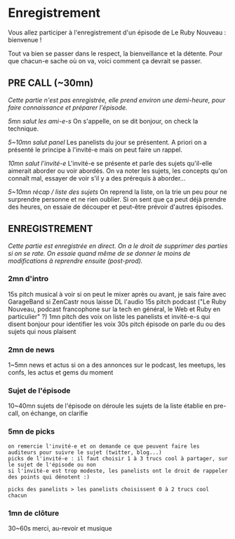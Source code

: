 # Enregistrement

Vous allez participer à l'enregistrement d'un épisode de Le Ruby Nouveau : bienvenue !

Tout va bien se passer dans le respect, la bienveillance et la détente. 
Pour que chacun-e sache où on va, voici comment ça devrait se passer.

## PRE CALL (~30mn)
_Cette partie n'est pas enregistrée, elle prend environ une demi-heure, pour faire connaissance et préparer l'épisode._

*5mn salut les ami-e-s*
  On s'appelle, on se dit bonjour, on check la technique.

*5~10mn salut panel*
  Les panelists du jour se présentent. A priori on a présenté le principe à l'invité-e mais on peut faire un rappel.

*10mn salut l'invité-e*
  L'invité-e se présente et parle des sujets qu'il-elle aimerait aborder ou voir abordés.
  On va noter les sujets, les concepts qu'on connaît mal, essayer de voir s'il y a des prérequis à aborder...

*5~10mn récap / liste des sujets*
  On reprend la liste, on la trie un peu pour ne surprendre personne et ne rien oublier.
  Si on sent que ça peut déjà prendre des heures, on essaie de découper et peut-être prévoir d'autres épisodes.

## ENREGISTREMENT
_Cette partie est enregistrée en direct. On a le droit de supprimer des parties si on se rate._
_On essaie quand même de se donner le moins de modifications à reprendre ensuite (post-prod)._

### 2mn d'intro

  15s	pitch musical
  	  à voir si on peut le mixer après ou avant, je sais faire avec GarageBand si ZenCastr nous laisse DL l'audio
  15s	pitch podcast
	  ("Le Ruby Nouveau, podcast francophone sur la tech en général, le Web et Ruby en particulier" ?)
  1mn	pitch des voix
  	  on liste les panelists et invité-e-s qui disent bonjour pour identifier les voix
  30s	pitch épisode
  	  on parle du ou des sujets qui nous plaisent

### 2mn de news
  1~5mn	 news et actus
  	 si on a des annonces sur le podcast, les meetups, les confs, les actus et gems du moment

### Sujet de l'épisode
  10~40mn sujets de l'épisode
  	 on déroule les sujets de la liste établie en pre-call, on échange, on clarifie

### 5mn de picks
    on remercie l'invité-e et on demande ce que peuvent faire les auditeurs pour suivre le sujet (twitter, blog...)
    picks de l'invité-e : il faut choisir 1 à 3 trucs cool à partager, sur le sujet de l'épisode ou non
    si l'invité-e est trop modeste, les panelists ont le droit de rappeler des points qui dénotent :)

    picks des panelists > les panelists choisissent 0 à 2 trucs cool chacun

### 1mn de clôture
  30~60s merci, au-revoir et musique
